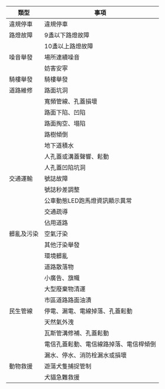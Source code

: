 | 類型 | 事項 |
|---|---|
| 違規停車 | 違規停車 |
| 路燈故障 | 9盞以下路燈故障 |
|          | 10盞以上路燈故障 |
| 噪音舉發 | 場所連續噪音|
|          | 妨害安寧 |
| 騎樓舉發 | 騎樓舉發 |
| 道路維修 | 路面坑洞 |
|          | 寬頻管線、孔蓋損壞 |
|          | 路面下陷、凹陷 |
|          | 路面掏空、塌陷 |
|          | 路樹傾倒 |
|          | 地下道積水 |
|          | 人孔蓋或溝蓋聲響、鬆動 |
|          | 人孔蓋凹陷坑洞 |
| 交通運輸 | 號誌故障 |
|          | 號誌秒差調整 |
|          | 公車動態LED跑馬燈資訊顯示異常 |
|          | 交通疏導 |
|          | 佔用道路 |
| 髒亂及污染 | 空氣汙染 |
|            | 其他汙染舉發 |
|            | 環境髒亂 |
|            | 道路散落物 |
|            | 小廣告、旗幟 |
|            | 大型廢棄物清運 |
|            | 市區道路路面油漬 |
| 民生管線 | 停電、漏電、電線掉落、孔蓋鬆動 |
|          | 天然氣外洩 |
|          | 瓦斯管溝修補、孔蓋鬆動 |
|          | 電信孔蓋鬆動、電信線路掉落、電信桿傾倒 |
|          | 漏水、停水、消防栓漏水或損壞 |
| 動物救援 | 遊蕩犬隻捕捉管制 |
|          | 犬貓急難救援 |